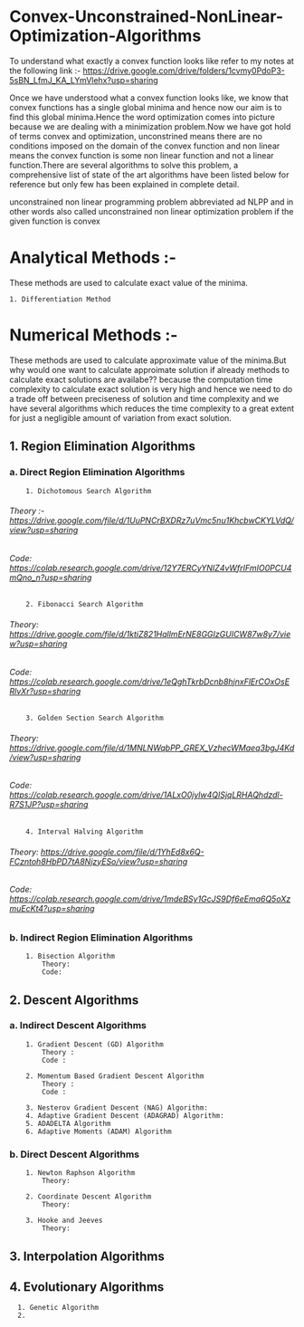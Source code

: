 # Convex-Unconstrained-NonLinear-Optimization-Algorithms
To understand what exactly a convex function looks like refer to my notes at the following link :- https://drive.google.com/drive/folders/1cvmy0PdoP3-5sBN_LfmJ_KA_LYmVlehx?usp=sharing

Once we have understood what a convex function looks like, we know that convex functions has a single global minima and hence now our aim is to find this global minima.Hence the word optimization comes into picture because we are dealing with a minimization problem.Now we have got hold of terms convex and optimization, unconstrined means there are no conditions imposed on the domain of the convex function and non linear means the convex function is some non linear function and not a linear function.There are several algorithms to solve this problem, a comprehensive list of state of the art algorithms have been listed below for reference but only few has been explained in complete detail.

unconstrained non linear programming problem abbreviated ad NLPP and in other words also called unconstrained non linear optimization problem if the given function is convex  

#   Analytical Methods :- 
These methods are used to calculate exact value of the minima.

    1. Differentiation Method
#   Numerical Methods :-
These methods are used to calculate approximate value of the minima.But why would one want to calculate approimate solution if already methods to calculate exact solutions are availabe?? because the computation time complexity to calculate exact solution is very high and hence we need to do a trade off between preciseness of solution and time complexity and we have several algorithms which reduces the time complexity to a great extent for just a negligible amount of variation from exact solution.

##       1. Region Elimination Algorithms

###      a. Direct Region Elimination Algorithms
        1. Dichotomous Search Algorithm
######            Theory :- https://drive.google.com/file/d/1UuPNCrBXDRz7uVmc5nu1KhcbwCKYLVdQ/view?usp=sharing
######            Code: https://colab.research.google.com/drive/12Y7ERCyYNIZ4vWfrIFmIO0PCU4mQno_n?usp=sharing
            
        2. Fibonacci Search Algorithm
######            Theory: https://drive.google.com/file/d/1ktiZ821HqllmErNE8GGIzGUICW87w8y7/view?usp=sharing
######            Code: https://colab.research.google.com/drive/1eQghTkrbDcnb8hjnxFlErCOxOsERlvXr?usp=sharing
            
        3. Golden Section Search Algorithm
######            Theory: https://drive.google.com/file/d/1MNLNWqbPP_GREX_VzhecWMaeq3bgJ4Kd/view?usp=sharing
######            Code: https://colab.research.google.com/drive/1ALxO0jylw4QISjqLRHAQhdzdl-R7S1JP?usp=sharing
            
        4. Interval Halving Algorithm
######            Theory: https://drive.google.com/file/d/1YhEd8x6Q-FCzntoh8HbPD7tA8NjzyESo/view?usp=sharing
######            Code: https://colab.research.google.com/drive/1mdeBSy1GcJS9Df6eEma6Q5oXzmuEcKt4?usp=sharing

###      b. Indirect Region Elimination Algorithms
        1. Bisection Algorithm
            Theory:
            Code:

##    2. Descent Algorithms

###      a. Indirect Descent Algorithms
        1. Gradient Descent (GD) Algorithm
            Theory :
            Code :
            
        2. Momentum Based Gradient Descent Algorithm
            Theory :
            Code :
            
        3. Nesterov Gradient Descent (NAG) Algorithm:
        4. Adaptive Gradient Descent (ADAGRAD) Algorithm:
        5. ADADELTA Algorithm
        6. Adaptive Moments (ADAM) Algorithm

###      b. Direct Descent Algorithms
        1. Newton Raphson Algorithm
            Theory:
            
        2. Coordinate Descent Algorithm
            Theory:
            
        3. Hooke and Jeeves
            Theory:
        

##    3. Interpolation Algorithms

##    4. Evolutionary Algorithms

      1. Genetic Algorithm
      2.  
